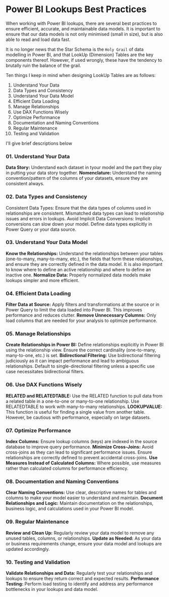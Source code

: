 # Power BI Lookups Best Practices

When working with Power BI lookups, there are several best practices to ensure efficient, accurate, and maintainable data models. It is important to ensure that our data models is not only minimised (small in size), but is also able to read and load data fast.

It is no longer news that the Star Schema is the `Holy Grail` of data modelling in Power BI, and that LookUp (Dimension) Tables are the key components thereof. However, if used wrongly, these have the tendency to brutally ruin the balance of the grail.

Ten things I keep in mind when designing LookUp Tables are as follows:

01. Understand Your Data
02. Data Types and Consistency
03. Understand Your Data Model
04. Efficient Data Loading
05. Manage Relationships
06. Use DAX Functions Wisely
07. Optimize Performance
08. Documentation and Naming Conventions
09. Regular Maintenance
10. Testing and Validation

I'll give brief descriptions below

### 01. Understand Your Data

<strong>Data Story:</strong> Understand each dataset in tyour model and the part they play in putting your data story together.
<strong>Nomenclature:</strong> Understand the naming convention/pattern of the columns of your datasets, ensure they are consistent always. 

### 02. Data Types and Consistency

Consistent Data Types: Ensure that the data types of columns used in relationships are consistent. Mismatched data types can lead to relationship issues and errors in lookups.
Avoid Implicit Data Conversions: Implicit conversions can slow down your model. Define data types explicitly in Power Query or your data source.

### 03. Understand Your Data Model

<strong>Know the Relationships:</strong> Understand the relationships between your tables (one-to-many, many-to-many, etc.), the fields that form these relationships, and ensure they are correctly defined in the data model. It is also important to know where to define an active relationship and where to define an inactive one.
<strong>Normalize Data:</strong> Properly normalized data models make lookups simpler and more efficient.

### 04. Efficient Data Loading

<strong>Filter Data at Source:</strong> Apply filters and transformations at the source or in Power Query to limit the data loaded into Power BI. This improves performance and reduces clutter.
<strong>Remove Unnecessary Columns:</strong> Only load columns that are needed for your analysis to optimize performance.

### 05. Manage Relationships

<strong>Create Relationships in Power BI:</strong> Define relationships explicitly in Power BI using the relationship view. Ensure the correct cardinality (one-to-many, many-to-one, etc.) is set.
<strong>Bidirectional Filtering:</strong> Use bidirectional filtering judiciously as it can impact performance and lead to ambiguous relationships. Default to single-directional filtering unless a specific use case necessitates bidirectional filters.

### 06. Use DAX Functions Wisely

<strong>RELATED and RELATEDTABLE:</strong> Use the RELATED function to pull data from a related table in a one-to-one or many-to-one relationship. Use RELATEDTABLE to work with many-to-many relationships.
<strong>LOOKUPVALUE:</strong> This function is useful for finding a single value from another table. However, be cautious with performance, especially on large datasets.

### 07. Optimize Performance

<strong>Index Columns:</strong> Ensure lookup columns (keys) are indexed in the source database to improve query performance.
<strong>Minimize Cross-Joins:</strong> Avoid cross-joins as they can lead to significant performance issues. Ensure relationships are correctly defined to prevent accidental cross-joins.
<strong>Use Measures Instead of Calculated Columns:</strong> Where possible, use measures rather than calculated columns for performance efficiency.

### 08. Documentation and Naming Conventions

<strong>Clear Naming Conventions:</strong> Use clear, descriptive names for tables and columns to make your model easier to understand and maintain.
<strong>Document Relationships and Logic:</strong> Maintain documentation on the relationships, business logic, and calculations used in your Power BI model.

### 09. Regular Maintenance

<strong>Review and Clean Up:</strong> Regularly review your data model to remove any unused tables, columns, or relationships.
<strong>Update as Needed:</strong> As your data or business requirements change, ensure your data model and lookups are updated accordingly.

### 10. Testing and Validation

<strong>Validate Relationships and Data:</strong> Regularly test your relationships and lookups to ensure they return correct and expected results.
<strong>Performance Testing:</strong> Perform load testing to identify and address any performance bottlenecks in your lookups and data model.

